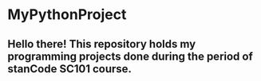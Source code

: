# MyPythonProject
## Hello there! This repository holds my programming projects done during the period of stanCode SC101 course.
